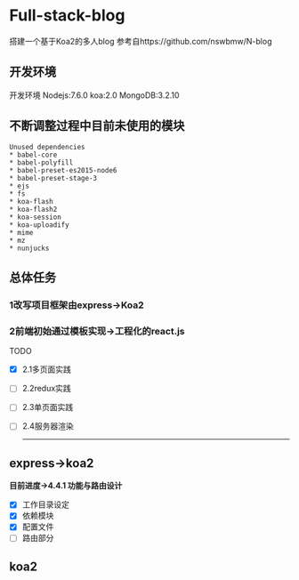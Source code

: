 # Full-stack-blog
搭建一个基于Koa2的多人blog
参考自https://github.com/nswbmw/N-blog
## 开发环境
开发环境
Nodejs:7.6.0
koa:2.0
MongoDB:3.2.10

## 不断调整过程中目前未使用的模块
~~~
Unused dependencies
* babel-core
* babel-polyfill
* babel-preset-es2015-node6
* babel-preset-stage-3
* ejs
* fs
* koa-flash
* koa-flash2
* koa-session
* koa-uploadify
* mime
* mz
* nunjucks
~~~

## 总体任务

### 1改写项目框架由express->Koa2
### 2前端初始通过模板实现->工程化的react.js
TODO 

* [x] 2.1多页面实践
* [ ] 2.2redux实践
* [ ] 2.3单页面实践
* [ ] 2.4服务器渲染


  ---

## express->koa2
**目前进度->4.4.1 功能与路由设计**

* [x] 工作目录设定
* [x] 依赖模块
* [x] 配置文件
* [ ] 路由部分

## koa2






